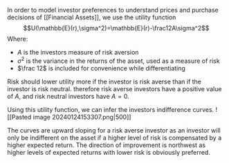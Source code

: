 In order to model investor preferences to understand prices and purchase decisions of [[Financial Assets]], we use the utility function
$$U(\mathbb{E}(r),\sigma^2)=\mathbb{E}(r)-\frac12A\sigma^2$$Where:
- $A$ is the investors measure of risk aversion
- $\sigma^2$ is the variance in the returns of the asset, used as a measure of risk
- $\frac 12$ is included for convenience while differentiating

Risk should lower utility more if the investor is risk averse than if the investor is risk neutral. therefore risk averse investors have a positive value of $A$, and risk neutral investors have $A=0$. 

Using this utility function, we can infer the investors indifference curves. 
![[Pasted image 20240124153307.png|500]]

The curves are upward sloping for a risk averse investor as an investor will only be indifferent on the asset if a higher level of risk is compensated by a higher expected return. The direction of improvement is northwest as higher levels of expected returns with lower risk is obviously preferred. 
